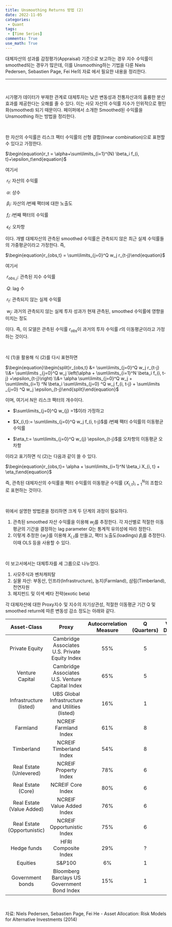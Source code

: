 ```yaml
---
title: Unsmoothing Returns 방법 (2)
date: 2022-11-05
categories:
 - Quant
tags:
 - [Time Series]
comments: True
use_math: True
---
```


대체자산의 성과를 감정평가(Appraisal) 기준으로 보고하는 경우 지수 수익률이 smoothed되는 경우가 많은데, 이를 Unsmoothing하는 기법을 다룬 Niels Pedersen, Sebastien Page, Fei He의 자료 에서 필요한 내용을 정리한다.

***

<br>

시가평가 데이터가 부재한 관계로 대체투자는 낮은 변동성과 전통자산과의 훌륭한 분산효과를 제공한다는 오해를 줄 수 있다. 이는 사모 자산의 수익률 지수가 인위적으로 평탄화(smoothed) 되기 때문이다. 페이퍼에서 소개한 Smoothed된 수익률을 Unsmoothing 하는 방법을 정리한다.

<br>

한 자산의 수익률은 리스크 팩터 수익률의 선형 결합(linear combination)으로 표현할 수 있다고 가정한다.

$\begin{equation}r_t = \alpha+\sum\limits_{i=1}^{N} \beta_i f_{i, t}+\epsilon_t\end{equation}$

여기서

​	$r_t$: 자산의 수익률

​	$\alpha$: 상수

​	$\beta_i$: 자산의 $i$번째 팩터에 대한 노출도

​	$f_i$: $i$번째 팩터의 수익률

​	$\epsilon_t$: 오차항

이다. 개별 대체자산의 관측된 smoothed 수익률은 관측되지 않은 최근 실제 수익률들의 가중평균이라고 가정한다. 즉,

$\begin{equation}r_{obs,t} = \sum\limits_{j=0}^Q w_j r_{t-j}\end{equation}$

여기서

​	$r_{obs, j}$: 관측된 지수 수익률

​	$Q$: lag 수

​	$r_t$: 관측되지 않는 실제 수익률

​	$w_j$: 과거의 관측되지 않는 실제 투자 성과가 현재 관측된, smoothed 수익률에 영향을 미치는 정도

이다. 즉, 이 모델은 관측된 수익률 $r_{obs}$이 과거의 투자 수익률 $r$의 이동평균이라고 가정하는 것이다. 

<br>

식 (1)을 활용해 식 (2)를 다시 표현하면

$\begin{equation}\begin{split}r_{obs,t} &= \sum\limits_{j=0}^Q w_j r_{t-j} \\&=  \sum\limits _{j=0}^Q w_j \left(\alpha + \sum\limits_{i=1}^N \beta_i f_{i, t-j} +\epsilon_{t-j}\right) \\&= \alpha \sum\limits_{j=0}^Q w_j  + \sum\limits_{i=1} ^N \beta_i \sum\limits_{j=0} ^Q w_j f_{i, t-j} + \sum\limits _{j=0} ^Q w_j \epsilon_{t-j}\end{split}\end{equation}$

이며, 여기서 $N$은 리스크 팩터의 개수이다. 

- $\sum\limits_{j=0}^Q w_{j} =1$이라 가정하고

- $X_{i,t}:= \sum\limits_{j=0}^Q w_j f_{i, t-j}$를 $i$번째 팩터 수익률의 이동평균 수익률

- $\eta_t:= \sum\limits_{j=0}^Q w_{j} \epsilon_{t-j}$를 오차항의 이동평균 오차항

이라고 표기하면 식 (2)는 다음과 같이 쓸 수 있다.

$\begin{equation}r_{obs,t}= \alpha + \sum\limits_{i=1}^N \beta_i X_{i, t} + \eta_t\end{equation}$

즉, 관측된 대체자산의 수익률을 팩터 수익률의 이동평균 수익률 $\left\{ X_{i, t}\right\}_{i=1}^N$의 조합으로 표현하는 것이다. 

<br>

위에서 설명한 방법론을 정리하면 크게 두 단계의 과정이 필요하다.

1. 관측된 smoothed 자산 수익률을 이용해 $w_j$를 추정한다. 각 자산별로 적절한 이동평균의 기간을 결정하는 lag parameter $Q$는 통계적 유의성에 따라 정한다.
2. 이렇게 추정한 $\{w_j\}$를 이용해 $X_{i,t}$를 만들고, 팩터 노출도(loadings) $\beta_i$를 추정한다. 이때 OLS 등을 사용할 수 있다.

<br>

이 보고서에서는 대체투자를 세 그룹으로 나누었다.

1. 사모주식과 벤처캐피탈
2. 실물 자산: 부동산, 인프라(Infrastructure), 농지(Farmland), 삼림(Timberland), 천연자원
3. 헤지펀드 및 이색 베타 전략(exotic beta)

각 대체자산에 대한 Proxy지수 및 지수의 자기상관성, 적절한 이동평균 기간 Q 및 smoothed return에 따른 변동성 감소 정도는 아래와 같다.

|         Asset-Class         |                      Proxy                       | Autocorrelation Measure | Q (Quarters) | Volatility Difference |
| :-------------------------: | :----------------------------------------------: | :---------------------: | :----------: | :-------------------: |
|       Private Equity        |  Cambridge Associates U.S. Private Equity Index  |           55%           |      5       |          11%          |
|       Venture Capital       | Cambridge Associates U.S. Venture Capital Index  |           65%           |      5       |          27%          |
|   Infrastructure (listed)   | UBS Global Infrastructure and Utilities (listed) |           16%           |      1       |          2%           |
|          Farmland           |              NCREIF Farmland Index               |           61%           |      8       |          7%           |
|         Timberland          |             NCREIF Timberland Index              |           54%           |      8       |          8%           |
|   Real Estate (Unlevered)   |              NCREIF Property Index               |           78%           |      6       |          8%           |
|     Real Estate (Core)      |                NCREIF Core Index                 |           80%           |      6       |          10%          |
|  Real Estate (Value Added)  |             NCREIF Value Added Index             |           76%           |      6       |          12%          |
| Real Estate (Opportunistic) |            NCREIF Opportunistic Index            |           75%           |      6       |          19%          |
|         Hedge funds         |               HFRI Composite Index               |           29%           |      ?       |          3%           |
|          Equities           |                      S&P100                      |           6%            |      1       |          1%           |
|      Government bonds       |   Bloomberg Barclays US Government Bond Index    |           15%           |      1       |          1%           |

<br>

자료: Niels Pedersen, Sebastien Page, Fei He - Asset Allocation: Risk Models for Alternative Investments (2014)





